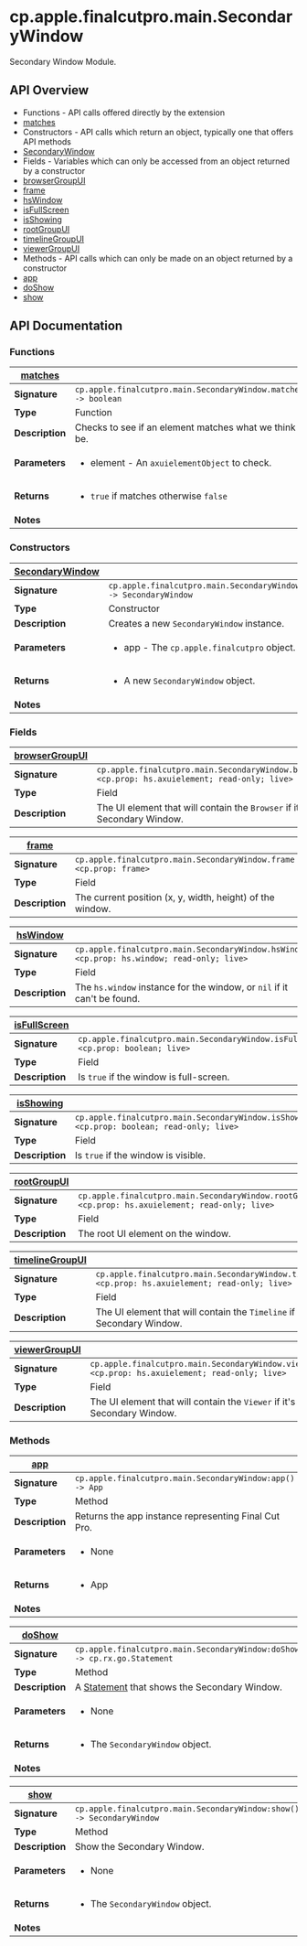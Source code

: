 # cp.apple.finalcutpro.main.SecondaryWindow

Secondary Window Module.

## API Overview
* Functions - API calls offered directly by the extension
 * [matches](#matches)
* Constructors - API calls which return an object, typically one that offers API methods
 * [SecondaryWindow](#SecondaryWindow)
* Fields - Variables which can only be accessed from an object returned by a constructor
 * [browserGroupUI](#browserGroupUI)
 * [frame](#frame)
 * [hsWindow](#hsWindow)
 * [isFullScreen](#isFullScreen)
 * [isShowing](#isShowing)
 * [rootGroupUI](#rootGroupUI)
 * [timelineGroupUI](#timelineGroupUI)
 * [viewerGroupUI](#viewerGroupUI)
* Methods - API calls which can only be made on an object returned by a constructor
 * [app](#app)
 * [doShow](#doShow)
 * [show](#show)

## API Documentation

### Functions

| [matches](#matches)         |                                                                                     |
| --------------------------------------------|-------------------------------------------------------------------------------------|
| **Signature**                               | `cp.apple.finalcutpro.main.SecondaryWindow.matches(element) -> boolean`                                                                    |
| **Type**                                    | Function                                                                     |
| **Description**                             | Checks to see if an element matches what we think it should be.                                                                     |
| **Parameters**                              | <ul><li>element - An `axuielementObject` to check.</li></ul> |
| **Returns**                                 | <ul><li>`true` if matches otherwise `false`</li></ul>          |
| **Notes**                                   | <ul></ul>                |

### Constructors

| [SecondaryWindow](#SecondaryWindow)         |                                                                                     |
| --------------------------------------------|-------------------------------------------------------------------------------------|
| **Signature**                               | `cp.apple.finalcutpro.main.SecondaryWindow(app) -> SecondaryWindow`                                                                    |
| **Type**                                    | Constructor                                                                     |
| **Description**                             | Creates a new `SecondaryWindow` instance.                                                                     |
| **Parameters**                              | <ul><li>app - The `cp.apple.finalcutpro` object.</li></ul> |
| **Returns**                                 | <ul><li>A new `SecondaryWindow` object.</li></ul>          |
| **Notes**                                   | <ul></ul>                |

### Fields

| [browserGroupUI](#browserGroupUI)         |                                                                                     |
| --------------------------------------------|-------------------------------------------------------------------------------------|
| **Signature**                               | `cp.apple.finalcutpro.main.SecondaryWindow.browserGroupUI <cp.prop: hs.axuielement; read-only; live>`                                                                    |
| **Type**                                    | Field                                                                     |
| **Description**                             | The UI element that will contain the `Browser` if it's on the Secondary Window.                                                                     |

| [frame](#frame)         |                                                                                     |
| --------------------------------------------|-------------------------------------------------------------------------------------|
| **Signature**                               | `cp.apple.finalcutpro.main.SecondaryWindow.frame <cp.prop: frame>`                                                                    |
| **Type**                                    | Field                                                                     |
| **Description**                             | The current position (x, y, width, height) of the window.                                                                     |

| [hsWindow](#hsWindow)         |                                                                                     |
| --------------------------------------------|-------------------------------------------------------------------------------------|
| **Signature**                               | `cp.apple.finalcutpro.main.SecondaryWindow.hsWindow <cp.prop: hs.window; read-only; live>`                                                                    |
| **Type**                                    | Field                                                                     |
| **Description**                             | The `hs.window` instance for the window, or `nil` if it can't be found.                                                                     |

| [isFullScreen](#isFullScreen)         |                                                                                     |
| --------------------------------------------|-------------------------------------------------------------------------------------|
| **Signature**                               | `cp.apple.finalcutpro.main.SecondaryWindow.isFullScreen <cp.prop: boolean; live>`                                                                    |
| **Type**                                    | Field                                                                     |
| **Description**                             | Is `true` if the window is full-screen.                                                                     |

| [isShowing](#isShowing)         |                                                                                     |
| --------------------------------------------|-------------------------------------------------------------------------------------|
| **Signature**                               | `cp.apple.finalcutpro.main.SecondaryWindow.isShowing <cp.prop: boolean; read-only; live>`                                                                    |
| **Type**                                    | Field                                                                     |
| **Description**                             | Is `true` if the window is visible.                                                                     |

| [rootGroupUI](#rootGroupUI)         |                                                                                     |
| --------------------------------------------|-------------------------------------------------------------------------------------|
| **Signature**                               | `cp.apple.finalcutpro.main.SecondaryWindow.rootGroupUI <cp.prop: hs.axuielement; read-only; live>`                                                                    |
| **Type**                                    | Field                                                                     |
| **Description**                             | The root UI element on the window.                                                                     |

| [timelineGroupUI](#timelineGroupUI)         |                                                                                     |
| --------------------------------------------|-------------------------------------------------------------------------------------|
| **Signature**                               | `cp.apple.finalcutpro.main.SecondaryWindow.timelineGroupUI <cp.prop: hs.axuielement; read-only; live>`                                                                    |
| **Type**                                    | Field                                                                     |
| **Description**                             | The UI element that will contain the `Timeline` if it's on the Secondary Window.                                                                     |

| [viewerGroupUI](#viewerGroupUI)         |                                                                                     |
| --------------------------------------------|-------------------------------------------------------------------------------------|
| **Signature**                               | `cp.apple.finalcutpro.main.SecondaryWindow.viewerGroupUI <cp.prop: hs.axuielement; read-only; live>`                                                                    |
| **Type**                                    | Field                                                                     |
| **Description**                             | The UI element that will contain the `Viewer` if it's on the Secondary Window.                                                                     |

### Methods

| [app](#app)         |                                                                                     |
| --------------------------------------------|-------------------------------------------------------------------------------------|
| **Signature**                               | `cp.apple.finalcutpro.main.SecondaryWindow:app() -> App`                                                                    |
| **Type**                                    | Method                                                                     |
| **Description**                             | Returns the app instance representing Final Cut Pro.                                                                     |
| **Parameters**                              | <ul><li>None</li></ul> |
| **Returns**                                 | <ul><li>App</li></ul>          |
| **Notes**                                   | <ul></ul>                |

| [doShow](#doShow)         |                                                                                     |
| --------------------------------------------|-------------------------------------------------------------------------------------|
| **Signature**                               | `cp.apple.finalcutpro.main.SecondaryWindow:doShow() -> cp.rx.go.Statement`                                                                    |
| **Type**                                    | Method                                                                     |
| **Description**                             | A [Statement](cp.rx.go.Statement) that shows the Secondary Window.                                                                     |
| **Parameters**                              | <ul><li>None</li></ul> |
| **Returns**                                 | <ul><li>The `SecondaryWindow` object.</li></ul>          |
| **Notes**                                   | <ul></ul>                |

| [show](#show)         |                                                                                     |
| --------------------------------------------|-------------------------------------------------------------------------------------|
| **Signature**                               | `cp.apple.finalcutpro.main.SecondaryWindow:show() -> SecondaryWindow`                                                                    |
| **Type**                                    | Method                                                                     |
| **Description**                             | Show the Secondary Window.                                                                     |
| **Parameters**                              | <ul><li>None</li></ul> |
| **Returns**                                 | <ul><li>The `SecondaryWindow` object.</li></ul>          |
| **Notes**                                   | <ul></ul>                |

